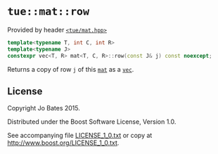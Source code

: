 `tue::mat::row`
===============
Provided by header [`<tue/mat.hpp>`](../../headers/mat.md)

```c++
template<typename T, int C, int R>
template<typename J>
constexpr vec<T, R> mat<T, C, R>::row(const J& j) const noexcept;
```

Returns a copy of row `j` of this [`mat`](../../headers/mat.md) as a
[`vec`](../../headers/vec.md).

License
-------
Copyright Jo Bates 2015.

Distributed under the Boost Software License, Version 1.0.

See accompanying file [LICENSE_1_0.txt](../../../LICENSE_1_0.txt) or copy at
http://www.boost.org/LICENSE_1_0.txt.
